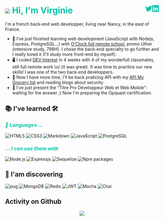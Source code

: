 # <img src="https://media.giphy.com/media/hvRJCLFzcasrR4ia7z/giphy.gif" width="25px"> <span style="color:#0ac3a7">Hi, I'm Virginie</span> [<img align="right" alt="virginie-lemaire | linkedIn" width="22px" src="./linkedin.svg" />][linkedin] [<img align="right" alt="feerepart | Twitter" width="22px" src="./twitter.svg" />][twitter]

I'm a french back-end web developper, living near Nancy, in the east of France.

- 🌱 I’ve just finished learning web development (JavaScript with Nodejs, Express, PostgreSQL...) with [O'Clock full remote school](https://oclock.io/), promo Uther (intensive study, 798H). 
I chose the back-end specialty to go further and I really loved it (I'll study more front-end by myself).
- 🖥️ I coded [DEV Interest](https://devinterest.surge.sh/) in 4 weeks with 4 of my wonderfull classmates, still full remote work \o/ (it was great). It was time to practice our new skills! I was one of the two back-end developpers.
- 🔭 Now I have more time, I'll be back praticing API with my [API My Grocery list](https://github.com/VirginieLemaire/My-grocery-list) and reading blogs about security
- 📜 I've just present the "Titre Pro Développeur Web et Web Mobile": waiting for the answer ;) Now I'm preparing the Opquast certification.


## 📚 I've learned 🛠

### <span style="color:#0ac3a7; font-style:italic">🤖 Languages ...

![HTML5](https://img.shields.io/badge/HTML5-black?style=for-the-badge&logo=html5&color=ffffff)
![CSS3](https://img.shields.io/badge/CSS3-black?style=for-the-badge&logo=css3&logoColor=2bcbba&color=ffffff)
![Markdown](https://img.shields.io/badge/Markdown-black?style=for-the-badge&logo=Markdown&logoColor=grey&color=ffffff)
![JavaScript](https://img.shields.io/badge/JavaScript-black?style=for-the-badge&logo=javascript&color=ffffff)
![PostgreSQL](https://img.shields.io/badge/-PostgreSQL-black?style=for-the-badge&logo=postgresql&color=ffffff)

### <span style="color:#0ac3a7; font-style:italic">... I can use them with</span>

![Node.js](https://img.shields.io/badge/-NodeJS-black?style=for-the-badge&logo=nodedotjs&color=ffffff)
![Expressjs](https://img.shields.io/badge/-express-black?style=for-the-badge&logo=express&logoColor=grey&color=ffffff)
![Sequelize](https://img.shields.io/badge/-sequelize-black?style=for-the-badge&logo=sequelize&color=ffffff)
![Npm packages](https://img.shields.io/badge/-npm-black?style=for-the-badge&logo=npm&color=ffffff)


## 🔎 I'am discovering

![pug](https://img.shields.io/badge/Pug-black?style=for-the-badge&logo=pug&color=ffffff)
![MongoDB](https://img.shields.io/badge/MongoDB-black?style=for-the-badge&logo=MongoDB&color=ffffff)
![Redis](https://img.shields.io/badge/Redis-black?style=for-the-badge&logo=Redis&color=ffffff)
![JWT](https://img.shields.io/badge/jwt-black?style=for-the-badge&logo=jsonwebtokens&logoColor=2bcbba&color=ffffff)
![Mocha](https://img.shields.io/badge/mocha-black?style=for-the-badge&logo=mocha&color=ffffff)
![Chai](https://img.shields.io/badge/chai-black?style=for-the-badge&logo=chai&logoColor=brown&color=ffffff)

## Activity on Github

<p align="center">
  <img src="https://github-readme-stats.vercel.app/api/top-langs/?username=VirginieLemaire&count_private=true&border_radius=10px&show_icons=true&card_width=350px&bg_color=FDEFF&border_color=0ac3a7&title_color=0ac3a7&text_color=1e272e&custom_title=Most used languages&langs_count=10&layout=compact" />
</p>

<!--reference links-->
[linkedin]: https://www.linkedin.com/virginie-lemaire
[twitter]: https://twitter.com/feerepart
